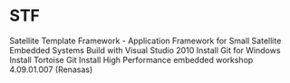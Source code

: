 # STF
Satellite Template Framework - Application Framework for Small Satellite Embedded Systems
Build with Visual Studio 2010
Install Git for Windows
Install Tortoise Git
Install High Performance embedded workshop 4.09.01.007 (Renasas)

